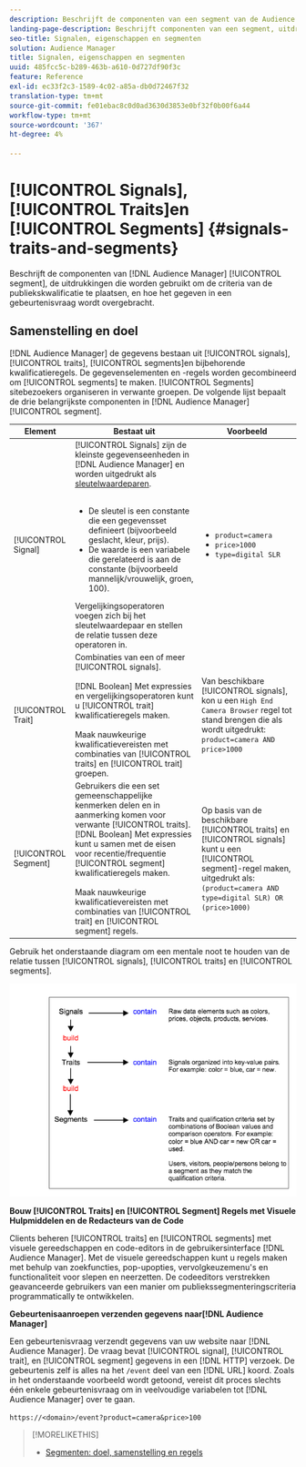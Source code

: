 ```yaml
---
description: Beschrijft de componenten van een segment van de Audience Manager, de uitdrukkingen die worden gebruikt om de criteria van de publiekskwalificatie te plaatsen, en hoe het gegeven in een gebeurtenisvraag wordt overgebracht.
landing-page-description: Beschrijft componenten van een segment, uitdrukkingen die worden gebruikt om de criteria van de publiekskwalificatie te plaatsen, en hoe het gegeven wordt overgebracht.
seo-title: Signalen, eigenschappen en segmenten
solution: Audience Manager
title: Signalen, eigenschappen en segmenten
uuid: 485fcc5c-b289-463b-a610-0d727df90f3c
feature: Reference
exl-id: ec33f2c3-1589-4c02-a85a-db0d72467f32
translation-type: tm+mt
source-git-commit: fe01ebac8c0d0ad3630d3853e0bf32f0b00f6a44
workflow-type: tm+mt
source-wordcount: '367'
ht-degree: 4%

---
```


# [!UICONTROL Signals],  [!UICONTROL Traits]en  [!UICONTROL Segments] {#signals-traits-and-segments}

Beschrijft de componenten van [!DNL Audience Manager] [!UICONTROL segment], de uitdrukkingen die worden gebruikt om de criteria van de publiekskwalificatie te plaatsen, en hoe het gegeven in een gebeurtenisvraag wordt overgebracht.

## Samenstelling en doel

[!DNL Audience Manager] de gegevens bestaan uit  [!UICONTROL signals],  [!UICONTROL traits],  [!UICONTROL segments]en bijbehorende kwalificatieregels. De gegevenselementen en -regels worden gecombineerd om [!UICONTROL segments] te maken. [!UICONTROL Segments] sitebezoekers organiseren in verwante groepen. De volgende lijst bepaalt de drie belangrijkste componenten in [!DNL Audience Manager] [!UICONTROL segment].

| Element | Bestaat uit | Voorbeeld |
|---|---|---|
| [!UICONTROL Signal] | [!UICONTROL Signals] zijn de kleinste gegevenseenheden in  [!DNL Audience Manager] en worden uitgedrukt als  [sleutelwaardeparen](../reference/key-value-pairs-explained.md).<br><br><ul><li>De sleutel is een constante die een gegevensset definieert (bijvoorbeeld geslacht, kleur, prijs).</li><li>De waarde is een variabele die gerelateerd is aan de constante (bijvoorbeeld mannelijk/vrouwelijk, groen, 100).</li></ul>Vergelijkingsoperatoren voegen zich bij het sleutelwaardepaar en stellen de relatie tussen deze operatoren in. | <ul><li>`product=camera`</li><li>`price>1000`</li><li>`type=digital SLR`</li></ul> |
| [!UICONTROL Trait] | Combinaties van een of meer [!UICONTROL signals].<br><br> [!DNL Boolean] Met expressies en vergelijkingsoperatoren kunt u  [!UICONTROL trait] kwalificatieregels maken. <br><br>Maak nauwkeurige kwalificatievereisten met combinaties van  [!UICONTROL traits] en  [!UICONTROL trait] groepen. | Van beschikbare [!UICONTROL signals], kon u een `High End Camera Browser` regel tot stand brengen die als wordt uitgedrukt: `product=camera AND price>1000` |
| [!UICONTROL Segment] | Gebruikers die een set gemeenschappelijke kenmerken delen en in aanmerking komen voor verwante [!UICONTROL traits]. [!DNL Boolean] Met expressies kunt u samen met de eisen voor recentie/frequentie  [!UICONTROL segment] kwalificatieregels maken.<br><br> Maak nauwkeurige kwalificatievereisten met combinaties van  [!UICONTROL trait] en  [!UICONTROL segment] regels. | Op basis van de beschikbare [!UICONTROL traits] en [!UICONTROL signals] kunt u een [!UICONTROL segment]-regel maken, uitgedrukt als:`(product=camera AND type=digital SLR) OR (price>1000)` |

Gebruik het onderstaande diagram om een mentale noot te houden van de relatie tussen [!UICONTROL signals], [!UICONTROL traits] en [!UICONTROL segments].

![](assets/signals-traits-segments.png)

**Bouw  [!UICONTROL Traits] en  [!UICONTROL Segment] Regels met Visuele Hulpmiddelen en de Redacteurs van de Code**

Clients beheren [!UICONTROL traits] en [!UICONTROL segments] met visuele gereedschappen en code-editors in de gebruikersinterface [!DNL Audience Manager]. Met de visuele gereedschappen kunt u regels maken met behulp van zoekfuncties, pop-upopties, vervolgkeuzemenu&#39;s en functionaliteit voor slepen en neerzetten. De codeeditors verstrekken geavanceerde gebruikers van een manier om publiekssegmenteringscriteria programmatically te ontwikkelen.

**Gebeurtenisaanroepen verzenden gegevens naar[!DNL Audience Manager]**

Een gebeurtenisvraag verzendt gegevens van uw website naar [!DNL Audience Manager]. De vraag bevat [!UICONTROL signal], [!UICONTROL trait], en [!UICONTROL segment] gegevens in een [!DNL HTTP] verzoek. De gebeurtenis zelf is alles na het `/event` deel van een [!DNL URL] koord. Zoals in het onderstaande voorbeeld wordt getoond, vereist dit proces slechts één enkele gebeurtenisvraag om in veelvoudige variabelen tot [!DNL Audience Manager] over te gaan.

`https://<domain>/event?product=camera&price>100`

>[!MORELIKETHIS]
>
>* [Segmenten: doel, samenstelling en regels](../features/segments/segments-purpose.md)


